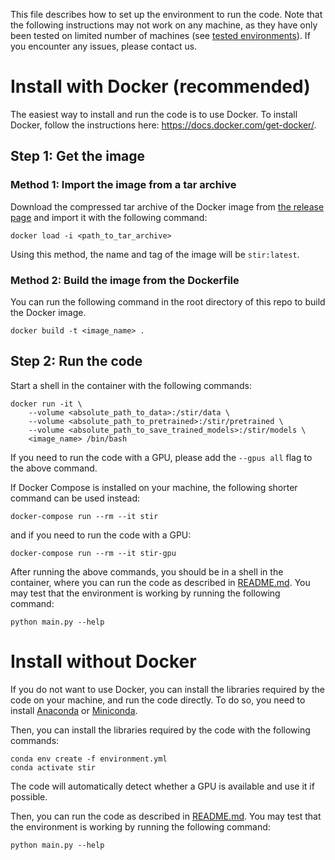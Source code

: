 This file describes how to set up the environment to run the code.
Note that the following instructions may not work on any machine, as they have only been tested on limited number of machines (see [tested environments](REQUIREMENTS.md#tested-environment)).
If you encounter any issues, please contact us.

# Install with Docker (recommended)
The easiest way to install and run the code is to use Docker. 
To install Docker, follow the instructions here: https://docs.docker.com/get-docker/. 

## Step 1: Get the image
### Method 1: Import the image from a tar archive
Download the compressed tar archive of the Docker image from [the release page](https://github.com/yuanmt/stir/releases) and import it with the following command:
```shell
docker load -i <path_to_tar_archive>
```
Using this method, the name and tag of the image will be `stir:latest`.
### Method 2: Build the image from the Dockerfile

You can run the following command in the root directory of this repo to build the Docker image.

```shell
docker build -t <image_name> .
```

## Step 2: Run the code
Start a shell in the container with the following commands:
```shell
docker run -it \
    --volume <absolute_path_to_data>:/stir/data \
    --volume <absolute_path_to_pretrained>:/stir/pretrained \
    --volume <absolute_path_to_save_trained_models>:/stir/models \
    <image_name> /bin/bash
```
If you need to run the code with a GPU, please add the `--gpus all` flag to the above command.

If Docker Compose is installed on your machine, the following shorter command can be used instead:
```shell
docker-compose run --rm --it stir
```
and if you need to run the code with a GPU:
```shell
docker-compose run --rm --it stir-gpu
```

After running the above commands, you should be in a shell in the container, where you can run the code as described in
[README.md](README.md). You may test that the environment is working by running the following command:
```shell
python main.py --help
```

# Install without Docker
If you do not want to use Docker, you can install the libraries required by the code on your machine, and
run the code directly.
To do so, you need to install [Anaconda](https://www.anaconda.com/products/individual) or [Miniconda](https://docs.conda.io/en/latest/miniconda.html).

Then, you can install the libraries required by the code with the following commands:
```shell
conda env create -f environment.yml
conda activate stir
```
The code will automatically detect whether a GPU is available and use it if possible.

Then, you can run the code as described in [README.md](README.md). You may test that the environment is working by running the following command:
```shell
python main.py --help
```